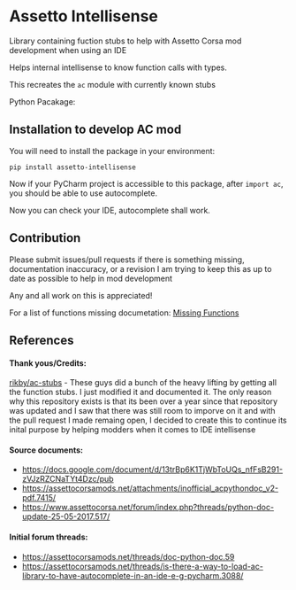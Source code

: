 # Assetto Intellisense
Library containing fuction stubs to help with Assetto Corsa mod development when using an IDE

Helps internal intellisense to know function calls with types.

This recreates the `ac` module with currently known stubs



Python Pacakage: 
## Installation to develop AC mod

You will need to install the package in your environment:
```shell
pip install assetto-intellisense
```

Now if your PyCharm project is accessible to this package,
after `import ac`, you should be able to use autocomplete.

Now you can check your IDE, autocomplete shall work.


## Contribution
Please submit issues/pull requests if there is something missing, documentation inaccuracy, or a revision
I am trying to keep this as up to date as possible to help in mod development

Any and all work on this is appreciated! 

For a list of functions missing documetation: [Missing Functions](missing_functions.md)

## References
#### Thank yous/Credits:
[rikby/ac-stubs](https://github.com/rikby/ac-stubs) - These guys did a bunch of the heavy lifting by getting all the function stubs. I just modified it and documented it. The only reason why this repository exists is that its been over a year since that repository was updated and I saw that there was still room to imporve on it and with the pull request I made remaing open, I decided to create this to continue its inital purpose by helping modders when it comes to IDE intellisense

#### Source documents:
- https://docs.google.com/document/d/13trBp6K1TjWbToUQs_nfFsB291-zVJzRZCNaTYt4Dzc/pub
- https://assettocorsamods.net/attachments/inofficial_acpythondoc_v2-pdf.7415/
- https://www.assettocorsa.net/forum/index.php?threads/python-doc-update-25-05-2017.517/

#### Initial forum threads:
- https://assettocorsamods.net/threads/doc-python-doc.59
- https://assettocorsamods.net/threads/is-there-a-way-to-load-ac-library-to-have-autocomplete-in-an-ide-e-g-pycharm.3088/
